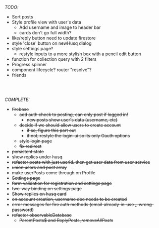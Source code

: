 *TODO:*

- Sort posts
- Style profile view with user's data
    - Add username and image to header bar
    - cards don't go full width?
- like/reply button need to update firestore
- style 'close' button on newHusq dialog
- style settings page? 
    - restyle inputs to a more stylish box with a pencil edit button
- function for collection query with 2 filters 
- Progress spinner
- component lifecycle? router "resolve"?
- friends
<br>
<br>

*COMPLETE:*
- ~~firebase~~
    - ~~add auth check to posting, can only post if logged in!~~
        - ~~new posts show user's data (username, etc)~~
    - ~~decide if we should allow users to create account~~
        - ~~if so, figure this part out~~
        - ~~if not, restyle the login-ui so its only Oauth options~~
    - ~~style login page~~
    - ~~fix redirect~~
- ~~persistent state~~
- ~~show replies under husq~~ 
- ~~refactor posts with just userId. then get user data from user service~~
- ~~union users and post array~~
- ~~make userPosts come through on Profile~~
- ~~Settings page~~
- ~~form validation for registration and settings page~~
- ~~two-way binding on settings page~~
- ~~Show replies on husq card~~
- ~~on account creation, username doc needs to be created~~
- ~~error messages for fire auth methods (email-already-in-use ,, wrong-password)~~
- ~~refactor observableDatabase~~
    - ~~ParentPosts$ and ReplyPosts$, remove AllPosts$~~